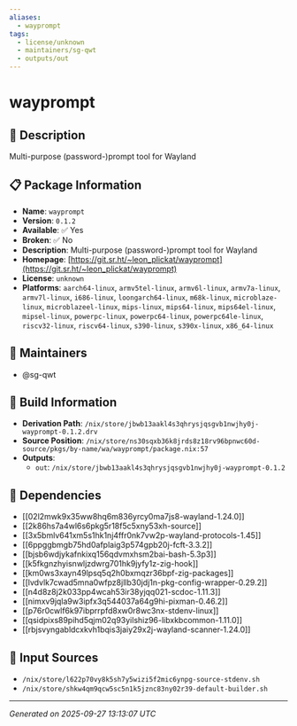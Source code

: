 ```yaml
---
aliases:
  - wayprompt
tags:
  - license/unknown
  - maintainers/sg-qwt
  - outputs/out
---
```


# wayprompt

## 📝 Description

Multi-purpose (password-)prompt tool for Wayland

## 📋 Package Information

- **Name**: `wayprompt`
- **Version**: `0.1.2`
- **Available**: ✅ Yes
- **Broken**: ✅ No
- **Description**: Multi-purpose (password-)prompt tool for Wayland
- **Homepage**: [https://git.sr.ht/~leon_plickat/wayprompt](https://git.sr.ht/~leon_plickat/wayprompt)
- **License**: `unknown`
- **Platforms**: `aarch64-linux`, `armv5tel-linux`, `armv6l-linux`, `armv7a-linux`, `armv7l-linux`, `i686-linux`, `loongarch64-linux`, `m68k-linux`, `microblaze-linux`, `microblazeel-linux`, `mips-linux`, `mips64-linux`, `mips64el-linux`, `mipsel-linux`, `powerpc-linux`, `powerpc64-linux`, `powerpc64le-linux`, `riscv32-linux`, `riscv64-linux`, `s390-linux`, `s390x-linux`, `x86_64-linux`
## 👥 Maintainers

- @sg-qwt


## 🔧 Build Information

- **Derivation Path**: `/nix/store/jbwb13aakl4s3qhrysjqsgvb1nwjhy0j-wayprompt-0.1.2.drv`
- **Source Position**: `/nix/store/ns30sqxb36k8jrds8z18rv96bpnwc60d-source/pkgs/by-name/wa/wayprompt/package.nix:57`
- **Outputs**:
  - `out`:  `/nix/store/jbwb13aakl4s3qhrysjqsgvb1nwjhy0j-wayprompt-0.1.2`

## 🔗 Dependencies

- [[02l2mwk9x35ww8hq6m836yrcy0ma7js8-wayland-1.24.0]]
- [[2k86hs7a4wl6s6pkg5r18f5c5xny53xh-source]]
- [[3x5bmlv641xm5s1hk1nj4ffr0nk7vw2p-wayland-protocols-1.45]]
- [[6ppggbmgb75hd0afplaig3p574gpb20j-fcft-3.3.2]]
- [[bjsb6wdjykafnkixq156qdvmxhsm2bai-bash-5.3p3]]
- [[k5fkgnzhyisnwljzdwrg701hk9jyfy1z-zig-hook]]
- [[km0ws3xayn49lpsq5q2h0bxmqzr36bpf-zig-packages]]
- [[lvdvlk7cwad5mna0wfpz8jllb30jdj1n-pkg-config-wrapper-0.29.2]]
- [[n4d8z8j2k033pp4wcah53ir38yjqq021-scdoc-1.11.3]]
- [[nimxv9jqla9w3ipfx3q544037a64g9hi-pixman-0.46.2]]
- [[p76r0cwlf6k97ibprrpfd8xw0r8wc3nx-stdenv-linux]]
- [[qsidpixs89pihd5qjm02q93yilshiz96-libxkbcommon-1.11.0]]
- [[rbjsvyngabldcxkvh1bqis3jaiy29x2j-wayland-scanner-1.24.0]]

## 📁 Input Sources

- `/nix/store/l622p70vy8k5sh7y5wizi5f2mic6ynpg-source-stdenv.sh`
- `/nix/store/shkw4qm9qcw5sc5n1k5jznc83ny02r39-default-builder.sh`

---
*Generated on 2025-09-27 13:13:07 UTC*
